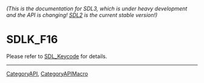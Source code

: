###### (This is the documentation for SDL3, which is under heavy development and the API is changing! [SDL2](https://wiki.libsdl.org/SDL2/) is the current stable version!)
# SDLK_F16

Please refer to [SDL_Keycode](SDL_Keycode) for details.

----
[CategoryAPI](CategoryAPI), [CategoryAPIMacro](CategoryAPIMacro)

